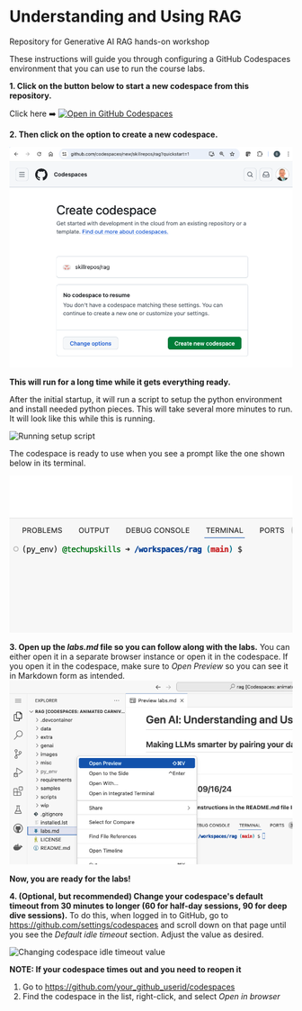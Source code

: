 # Understanding and Using RAG

Repository for Generative AI RAG hands-on workshop

These instructions will guide you through configuring a GitHub Codespaces environment that you can use to run the course labs. 

**1. Click on the button below to start a new codespace from this repository.**

Click here ➡️  [![Open in GitHub Codespaces](https://github.com/codespaces/badge.svg)](https://codespaces.new/skillrepos/rag?quickstart=1)

**2. Then click on the option to create a new codespace.**

![Creating new codespace from button](./images/rag01.png?raw=true "Creating new codespace from button")

**This will run for a long time while it gets everything ready.**

After the initial startup, it will run a script to setup the python environment and install needed python pieces. This will take several more minutes to run. It will look like this while this is running.

![Running setup script](./images/gaidd28.png?raw=true "Running setup script")

The codespace is ready to use when you see a prompt like the one shown below in its terminal.

![Ready to use](./images/rag02.png?raw=true "Ready to use")


**3. Open up the *labs.md* file so you can follow along with the labs.**
You can either open it in a separate browser instance or open it in the codespace. If you open it in the codespace, make sure to *Open Preview* so you can see it in Markdown form as intended.
![Opening labs](./images/rag03.png?raw=true "Opening labs")

**Now, you are ready for the labs!**

**4. (Optional, but recommended) Change your codespace's default timeout from 30 minutes to longer (60 for half-day sessions, 90 for deep dive sessions).**
To do this, when logged in to GitHub, go to https://github.com/settings/codespaces and scroll down on that page until you see the *Default idle timeout* section. Adjust the value as desired.

![Changing codespace idle timeout value](./images/gaidd4.png?raw=true "Changing codespace idle timeout value")

**NOTE: If your codespace times out and you need to reopen it**

1. Go to https://github.com/your_github_userid/codespaces
2. Find the codespace in the list, right-click, and select *Open in browser*

<br/><br/>

